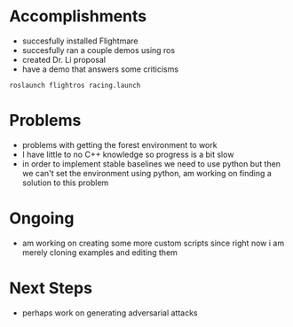 # Accomplishments
* succesfully installed Flightmare
* succesfully ran a couple demos using ros
* created Dr. Li proposal
* have a demo that answers some criticisms
```
roslaunch flightros racing.launch
```

# Problems
* problems with getting the forest environment to work
* I have little to no C++ knowledge so progress is a bit slow
* in order to implement stable baselines we need to use python but then we can't set the environment using python, am working on finding a solution to this problem


# Ongoing
* am working on creating some more custom scripts since right now i am merely cloning examples and editing them

# Next Steps
* perhaps work on generating adversarial attacks
